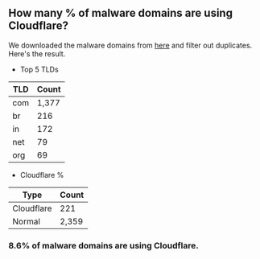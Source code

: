 ## How many % of malware domains are using Cloudflare?


We downloaded the malware domains from [here](https://urlhaus.abuse.ch) and filter out duplicates.
Here's the result.


[//]: # (start replacement)


- Top 5 TLDs

| TLD | Count |
| --- | --- |
| com | 1,377 |
| br | 216 |
| in | 172 |
| net | 79 |
| org | 69 |


- Cloudflare %

| Type | Count |
| --- | --- |
| Cloudflare | 221 |
| Normal | 2,359 |


### 8.6% of malware domains are using Cloudflare.